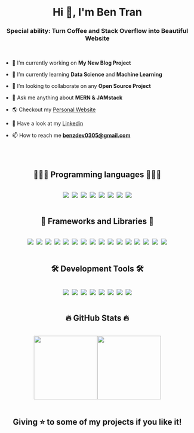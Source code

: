 <h1 align="center">Hi 👋, I'm Ben Tran</h1>
<h3 align="center">Special ability: Turn Coffee and Stack Overflow into Beautiful Website</h3>
<br>

- 🔭 I’m currently working on **My New Blog Project**

- 🌱 I’m currently learning **Data Science** and **Machine Learning**

- 👯 I’m looking to collaborate on any **Open Source Project**

- 💬 Ask me anything about **MERN & JAMstack**

- 🌎 Checkout my [Personal Website](https://benztran.netlify.app/)

- 💼 Have a look at my [Linkedin](https://www.linkedin.com/in/quan-tran-61792a206/)

- 📫 How to reach me **benzdev0305@gmail.com**

<br>

<div align="center">
<div align="left" width="300">
<br>
<h2 align="center">👨🏽‍💻 Programming languages 👨🏽‍💻</h2>
<br>
<div align="center">
<span><img src="https://img.shields.io/badge/-HTML5-E34F26?style=flat&logo=html5&logoColor=FFFFFF"></span>&nbsp;
<span><img src="https://img.shields.io/badge/-CSS3-1572B6?style=flat&logo=css3&logoColor=FFFFFF"></span>&nbsp;
<span><img src="https://img.shields.io/badge/-JavaScript-eed718?style=flat&logo=javascript&logoColor=FFFFFF"></span>&nbsp;
<span><img src="https://img.shields.io/badge/-Sass-cc6699?style=flat&logo=sass&logoColor=FFFFFF"></span>&nbsp;
<span><img src="https://img.shields.io/badge/-TypeSrcipt-3178C6?style=flat&logo=typescript&logoColor=FFFFFF"></span>&nbsp;
<span><img src="http://img.shields.io/badge/-Python-3776AB?style=flat&logo=python&logoColor=FFFFFF"></span>&nbsp;
<span><img src="http://img.shields.io/badge/-Java-F02F2F?style=flat&logo=java&logoColor=FFFFFF"></span>&nbsp;
<span><img src="http://img.shields.io/badge/-C-A8B9CC?style=flat&logo=c&logoColor=FFFFFF"></span>
</div>
</div>

<div align="center" width="300">
<br>
<h2 align="center">🚀 Frameworks and Libraries 🚀</h2>
<br>
<div align="center">
<span><img src="https://img.shields.io/badge/-Bootstrap-563D7C?style=flat&logo=bootstrap&logoColor=FFFFFF"></span>&nbsp;
<span><img src="https://img.shields.io/badge/-jQuery-0769AD?style=flat&logo=jquery&logoColor=FFFFFF"></span>&nbsp;
<span><img src="https://img.shields.io/badge/-Tailwind%20CSS-06B6D4?style=flat&logo=tailwind%20css&logoColor=FFFFFF"></span>&nbsp;
<span><img src="https://img.shields.io/badge/-React-61DAFB?style=flat&logo=react&logoColor=FFFFFF"></span>&nbsp;
<span><img src="https://img.shields.io/badge/-Redux-764ABC?style=flat&logo=redux&logoColor=FFFFFF"></span>&nbsp;
<span><img src="https://img.shields.io/badge/-Gatsby-663399?style=flat&logo=gatsby&logoColor=FFFFFF"></span>&nbsp;
<span><img src="https://img.shields.io/badge/-Next.js-000000?style=flat&logo=next.js&logoColor=FFFFFF"></span>&nbsp;
<span><img src="https://img.shields.io/badge/-Jest-C21325?style=flat&logo=jest&logoColor=FFFFFF"></span>&nbsp;
<span><img src="https://img.shields.io/badge/-GraphQL-e535ab?style=flat&logo=graphql&logoColor=FFFFFF"></span>&nbsp;
<span><img src="https://img.shields.io/badge/-Node.js-3C873A?style=flat&logo=node.js&logoColor=FFFFFF"></span>&nbsp;
<span><img src="https://img.shields.io/badge/-Express-000000?style=flat&logo=express&logoColor=FFFFFF"></span>&nbsp;
<span><img src="https://img.shields.io/badge/-Sanity-F02F2F?style=flat&logo=sanity&logoColor=FFFFFF"></span>&nbsp;
<span><img src="https://img.shields.io/badge/-Contentful-2478CC?style=flat&logo=contentful&logoColor=FFFFFF"></span>&nbsp;
<span><img src="https://img.shields.io/badge/-MongoDB-4DB33D?style=flat&logo=mongodb&logoColor=FFFFFF"></span>&nbsp;
<span><img src="https://img.shields.io/badge/-PostgreSQL-4169E1?style=flat&logo=postgresql&logoColor=FFFFFF"></span>&nbsp;
<span><img src="https://img.shields.io/badge/-PWA-5A0FC8?style=flat&logo=pwa&logoColor=FFFFFF"></span>
</div>
</div>

<div align="right" width="300">
<br>
<h2 align="center">🛠 Development Tools 🛠</h2>
<br>
<div align="center">
<span><img src="https://img.shields.io/badge/-Firebase-FFA611?style=flat&logo=firebase&logoColor=FFFFFF"></span>&nbsp;
<span><img src="https://img.shields.io/badge/-Netlify-00C7B7?style=flat&logo=netlify&logoColor=FFFFFF"></span>&nbsp;
<span><img src="http://img.shields.io/badge/-Heroku-430098?style=flat&logo=heroku&logoColor=FFFFFF"></span>&nbsp;
<span><img src="http://img.shields.io/badge/-Vercel-black?style=flat&logo=vercel&logoColor=FFFFFF"></span>&nbsp;
<span><img src="http://img.shields.io/badge/-Git-F1502F?style=flat&logo=git&logoColor=FFFFFF"></span>&nbsp;
<span><img src="http://img.shields.io/badge/-Github-000000?style=flat&logo=github&logoColor=FFFFFF"></span>&nbsp;
<span><img src="http://img.shields.io/badge/-Linux-FCC624?style=flat&logo=linux&logoColor=FFFFFF"></span>&nbsp;
<span><img src="http://img.shields.io/badge/-VS%20Code-007ACC?style=flat&logo=visual%20studio%20code&logoColor=FFFFFF"></span>
</div>
</div>
</div>

<br>
<h2 align="center">🔥 GitHub Stats 🔥</h2>
<br>
<div align=center><img height="170em" src="https://github-readme-stats.vercel.app/api/top-langs/?username=benztranwot&hide=c%23,powershell,Mathematica,Ruby,Objective-C,Objective-C%2b%2b,Cuda&title_color=61dafb&text_color=ffffff&icon_color=61dafb&bg_color=20232a&langs_count=8&layout=compact&border_color=61dafb&hide_border=true" /><img height="170em" src="https://github-readme-stats.vercel.app/api?username=benztranwot&show_icons=true&theme=react&border_color=61dafb&hide_border=true" /></div>

<br>
<h2 align="center">Giving ⭐️ to some of my projects if you like it!</h2>
<br>
